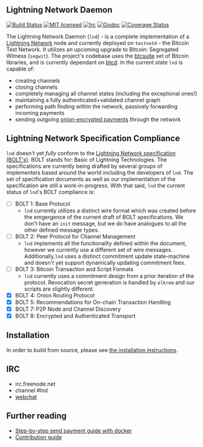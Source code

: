 ## Lightning Network Daemon

[![Build Status](http://img.shields.io/travis/lightningnetwork/lnd.svg)](https://travis-ci.org/lightningnetwork/lnd) 
[![MIT licensed](https://img.shields.io/badge/license-MIT-blue.svg)](https://github.com/lightningnetwork/lnd/blob/master/LICENSE) 
[![Irc](https://img.shields.io/badge/chat-on%20freenode-brightgreen.svg)](https://webchat.freenode.net/?channels=lnd) 
[![Godoc](https://godoc.org/github.com/lightningnetwork/lnd?status.svg)](https://godoc.org/github.com/lightningnetwork/lnd)
[![Coverage Status](https://coveralls.io/repos/github/lightningnetwork/lnd/badge.svg?branch=master)](https://coveralls.io/github/lightningnetwork/lnd?branch=master)

The Lightning Network Daemon (`lnd`) - is a complete implementation of a 
[Lightning Network](https://lightning.network) node and currently 
deployed on `testnet4` - the Bitcoin Test Network. It utilizes an 
upcoming upgrade to Bitcoin: Segregated Witness (`segwit`). The 
project's codebase uses the [btcsuite](https://github.com/btcsuite/) set
of Bitcoin libraries, and is currently dependant on [btcd](https://github.com/btcsuite/btcd). 
In the current state `lnd` is capable of: 
* creating channels
* closing channels
* completely managing all channel states (including the exceptional ones!)
* maintaining a fully authenticated+validated channel graph
* performing path finding within the network, passively forwarding 
incoming payments
* sending outgoing [onion-encrypted payments](https://github.com/lightningnetwork/lightning-onion) 
through the network

## Lightning Network Specification Compliance
`lnd` doesn't yet _fully_ conform to the [Lightning Network specification
(BOLT's)](https://github.com/lightningnetwork/lightning-rfc). BOLT stands
for: Basic of Lightning Technologies. The specifications are currently being drafted
by several groups of implementers based around the world including the
developers of `lnd`. The set of specification documents as well as our
implementation of the specification are still a work-in-progress. With that
said, `lnd` the current status of `lnd`'s BOLT compliance is:

  - [ ] BOLT 1: Base Protocol
     * `lnd` currently utilizes a distinct wire format which was created
      before the emgergence of the current draft of BOLT specifications.
      We don't have an `init` message, but we do have analogues to all 
      the other defined message types.
  - [ ] BOLT 2: Peer Protocol for Channel Management
     * `lnd` implements all the functionality defined within the 
     document, however we currently use a different set of wire messages.
     Additionally,`lnd` uses a distinct commitment update state-machine 
     and doesn't yet support dynamically updating commitment fees.
  - [ ] BOLT 3: Bitcoin Transaction and Script Formats
     * `lnd` currently uses a commitment design from a prior iteration 
     of the protocol. Revocation secret generation is handled by `elkrem`
       and our scripts are slightly different.
  - [X] BOLT 4: Onion Routing Protocol
  - [X] BOLT 5: Recommendations for On-chain Transaction Handling
  - [X] BOLT 7: P2P Node and Channel Discovery
  - [X] BOLT 8: Encrypted and Authenticated Transport

## Installation
  In order to build from source, please see [the installation
  instructions](docs/INSTALL.md).
  
## IRC
  * irc.freenode.net
  * channel #lnd
  * [webchat](https://webchat.freenode.net/?channels=lnd)

## Further reading
* [Step-by-step send payment guide with docker](https://github.com/lightningnetwork/lnd/tree/master/docker)
* [Contribution guide](https://github.com/lightningnetwork/lnd/blob/master/docs/code_contribution_guidelines.md)
